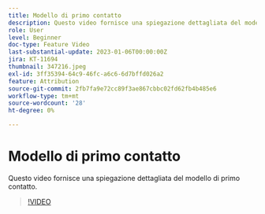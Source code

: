 ```yaml
---
title: Modello di primo contatto
description: Questo video fornisce una spiegazione dettagliata del modello di primo contatto.
role: User
level: Beginner
doc-type: Feature Video
last-substantial-update: 2023-01-06T00:00:00Z
jira: KT-11694
thumbnail: 347216.jpeg
exl-id: 3ff35394-64c9-46fc-a6c6-6d7bffd026a2
feature: Attribution
source-git-commit: 2fb7fa9e72cc89f3ae867cbbc02fd62fb4b485e6
workflow-type: tm+mt
source-wordcount: '28'
ht-degree: 0%

---
```


# Modello di primo contatto

Questo video fornisce una spiegazione dettagliata del modello di primo contatto.

>[!VIDEO](https://video.tv.adobe.com/v/347216/?quality=12&learn=on)
